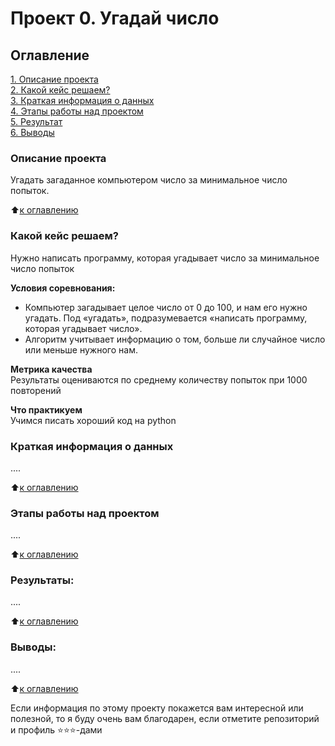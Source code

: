 # Проект 0. Угадай число

## Оглавление  
[1. Описание проекта](https://github.com/maksmick/SF/tree/main/project_0)  
[2. Какой кейс решаем?](https://github.com/maksmick/SF/tree/main/project_0#какой-кейс-решаем)  
[3. Краткая информация о данных](https://github.com/maksmick/SF/tree/main/project_0#краткая-информация-о-данных)  
[4. Этапы работы над проектом](https://github.com/maksmick/SF/tree/main/project_0#этапы-работы-над-проектом)  
[5. Результат](https://github.com/maksmick/SF/tree/main/project_0#результаты)    
[6. Выводы](https://github.com/maksmick/SF/tree/main/project_0#выводы) 

### Описание проекта    
Угадать загаданное компьютером число за минимальное число попыток.

:arrow_up:[к оглавлению](https://github.com/maksmick/SF/tree/main/project_0#оглавление_)


### Какой кейс решаем?    
Нужно написать программу, которая угадывает число за минимальное число попыток

**Условия соревнования:**  
- Компьютер загадывает целое число от 0 до 100, и нам его нужно угадать. Под «угадать», подразумевается «написать программу, которая угадывает число».
- Алгоритм учитывает информацию о том, больше ли случайное число или меньше нужного нам.

**Метрика качества**     
Результаты оцениваются по среднему количеству попыток при 1000 повторений

**Что практикуем**     
Учимся писать хороший код на python


### Краткая информация о данных
....
  
:arrow_up:[к оглавлению](https://github.com/maksmick/SF/tree/main/project_0#оглавление)


### Этапы работы над проектом  
....

:arrow_up:[к оглавлению](https://github.com/maksmick/SF/tree/main/project_0#оглавление)


### Результаты:  
....

:arrow_up:[к оглавлению](https://github.com/maksmick/SF/tree/main/project_0#оглавление)


### Выводы:  
....

:arrow_up:[к оглавлению](https://github.com/maksmick/SF/tree/main/project_0#оглавление)


Если информация по этому проекту покажется вам интересной или полезной, то я буду очень вам благодарен, если отметите репозиторий и профиль ⭐️⭐️⭐️-дами